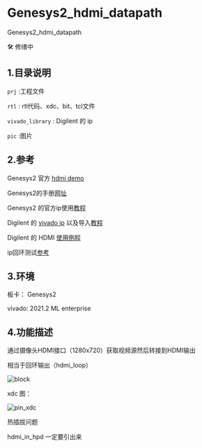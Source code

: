 # Genesys2_hdmi_datapath
Genesys2_hdmi_datapath

:hammer_and_wrench:  修缮中

## 1.目录说明

`prj` :工程文件

`rtl` : rtl代码、xdc、bit、tcl文件

`vivado_library` : Digilent 的 ip

`pic` :图片





## 2.参考 

Genesys2 官方 [hdmi demo](https://github.com/Digilent/Genesys-2-HDMI?_ga=2.52532392.1811943009.1676548391-191292999.1676519901)

Genesys2的手册[网址](https://digilent.com/reference/programmable-logic/genesys-2/start)

Genesys2 的官方ip使用[教程](https://digilent.com/reference/learn/programmable-logic/tutorials/pmod-ips/start)

Digilent 的 [vivado ip](https://github.com/Digilent/vivado-library)  以及导入[教程](https://blog.csdn.net/weixin_32688155/article/details/112289315)

Digilent 的 HDMI [使用例程](https://digilent.com/reference/programmable-logic/zybo-z7/demos/hdmi?redirect=1)



ip回环测试[参考](https://cloud.tencent.com/developer/article/1529023)



## 3.环境

板卡： Genesys2

vivado: 2021.2 ML enterprise 



## 4.功能描述

通过摄像头HDMI接口（1280x720）获取视频源然后转接到HDMI输出

相当于回环输出（hdmi_loop）

![block](E:\g2_hdmi_datapath\Genesys2_hdmi_datapath\pic\block.png)



xdc 图：

![pin_xdc](E:\g2_hdmi_datapath\Genesys2_hdmi_datapath\pic\pin_xdc.png)



热插拔问题

hdmi_in_hpd 一定要引出来
